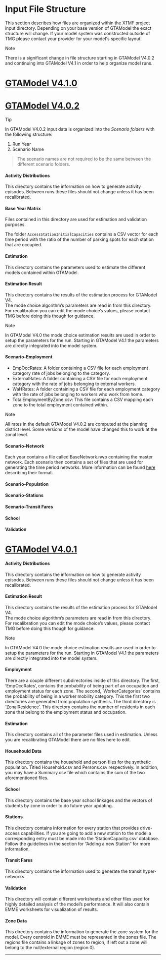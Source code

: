 # Input File Structure

This section describes how files are organized within the XTMF project input directory.  Depending on your base version of GTAModel
the exact structure will change.  If your model system was constructed outside of TMG please contact your provider for
your model's specific layout.

> [!NOTE]
> There is a significant change in file structure starting in GTAModel V4.0.2 and continuing into GTAModel V4.1 in order to help organize model runs.

# [**GTAModel V4.1.0**](#tab/tabid-1)


# [**GTAModel V4.0.2**](#tab/tabid-2)

> [!Tip]
> In GTAModel V4.0.2 input data is organized into the _Scenario folders_ with the following structure:
> 1. Run Year
> 2. Scenario Name

> The scenario names are not required to be the same between the different scenario folders.

#### Activity Distributions

This directory contains the information on how to generate activity episodes.  Between runs these files should not change unless it has been recalibrated.

#### Base Year Matrix

Files contained in this directory are used for estimation and validation purposes.

The folder `AccessStationInitialCapacities` contains a CSV vector for each time period with the ratio of the number of parking
spots for each station that are occupied.

#### Estimation

This directory contains the parameters used to estimate the different models contained within GTAModel.

#### Estimation Result

This directory contains the results of the estimation process for GTAModel V4.  
The mode choice algorithm’s parameters are read in from this directory.  
For recalibration you can edit the mode choice’s values, please contact TMG before doing this though for guidance.

> [!NOTE]
> In GTAModel V4.0 the mode choice estimation results are used in order to setup the parameters for the run.  Starting in
> GTAModel V4.1 the parameters are directly integrated into the model system.

#### Scenario-Employment

* EmpOccRates: A folder containing a CSV file for each employment category rate of jobs belonging to the category.
* ExternalRates: A folder containing a CSV file for each employment category with the rate of jobs belonging to external workers.
* WaHRates: A folder containing a CSV file for each employment category with the rate of jobs belonging to workers who work from home.
* TotalEmploymentByZone.csv: This file contains a CSV mapping each zone to the total employment contained within.

> [!NOTE]
> All rates in the default GTAModel V4.0.2 are computed at the planning district level. Some versions of the model have
> changed this to work at the zonal level.

#### Scenario-Network

Each year contains a file called BaseNetwork.nwp containing the master network.  Each scenario then contains a set of files
that are used for generating the time period networks.  More information can be found [here](Network/network_scenario_format.md) describing their format.

#### Scenario-Population

#### Scenario-Stations

#### Scenario-Transit Fares

#### School

#### Validation

# [**GTAModel V4.0.1**](#tab/tabid-3)

#### Activity Distributions

This directory contains the information on how to generate activity episodes.  Between runs these files should not change unless it has been recalibrated.

#### Estimation Result

This directory contains the results of the estimation process for GTAModel V4.  
The mode choice algorithm’s parameters are read in from this directory.  
For recalibration you can edit the mode choice’s values, please contact TMG before doing this though for guidance.

> [!NOTE]
> In GTAModel V4.0 the mode choice estimation results are used in order to setup the parameters for the run.  Starting in
> GTAModel V4.1 the parameters are directly integrated into the model system.

#### Employment

There are a couple different subdirectories inside of this directory.  The first, ‘EmpOccRates’, contains the probability of being part of an occupation and employment status for each zone.  The second, ‘WorkerCategories’ contains the probability of being in a worker mobility category.  This the first two directories are generated from population synthesis.  The third directory is ‘ZonalResidence’.  This directory contains the number of residents in each zone that belong to the employment status and occupation.

#### Estimation

This directory contains all of the parameter files used in estimation.  Unless you are recalibrating GTAModel there are no files here to edit.

#### Househould Data

This directory contains the household and person files for the synthetic population. Titled Household.csv and Persons.csv respectively. In addition, you may have a Summary.csv file which contains the sum of the two aforementioned files.

#### School

This directory contains the base year school linkages and the vectors of students by zone in order to do future year updating.

#### Stations

This directory contains information for every station that provides drive-access capabilities.  If you are going to add a new station to the model a corresponding entry must be made into the ‘StationCapacity.csv’ database.  Follow the guidelines in the section for “Adding a new Station” for more information.

#### Transit Fares

This directory contains the information used to generate the transit hyper-networks.

#### Validation

This directory will contain different worksheets and other files used for highly detailed analysis of the model’s performance.  It will also contain EMME worksheets for visualization of results.

#### Zone Data

This directory contains the information to generate the zone system for the model.  Every centroid in EMME must be represented in the zones file.  The regions file contains a linkage of zones to region, if left out a zone will belong to the null/external region (region 0).

***



